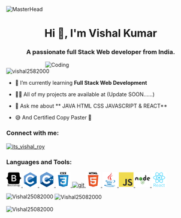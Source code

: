 ![MasterHead](https://www.google.com/url?sa=i&url=https%3A%2F%2Fwww.classicinformatics.com%2Fblog%2Fhow-to-hire-full-stack-developer&psig=AOvVaw1-2gLh-Hoxx3T9NxUuF9_H&ust=1708871775433000&source=images&cd=vfe&opi=89978449&ved=0CBMQjRxqFwoTCIDe3smZxIQDFQAAAAAdAAAAABAJ)
<h1 align="center">Hi 👋, I'm Vishal Kumar</h1>
<h3 align="center">A passionate full Stack Web developer from India.</h3>
<img align="right" alt="Coding" width="400" src="https://www.wingstechsolutions.com/wp-content/uploads/2022/03/full-stack-development.gif">

<p align="left"> <img src="https://komarev.com/ghpvc/?username=vishal2582000&label=Profile%20views&color=0e75b6&style=flat" alt="vishal2582000" /> </p>

- 🌱 I’m currently learning **Full Stack Web Development**

- 👨‍💻 All of my projects are available at (Update SOON......)

- 💬 Ask me about ** JAVA HTML CSS JAVASCRIPT & REACT**

- 😅 And Certified Copy Paster 🤣

<h3 align="left">Connect with me:</h3>
<p align="left">
<a href="https://instagram.com/its_vishal_roy" target="blank"><img align="center" src="https://raw.githubusercontent.com/rahuldkjain/github-profile-readme-generator/master/src/images/icons/Social/instagram.svg" alt="its_vishal_roy" height="30" width="40" /></a>
</p>

<h3 align="left">Languages and Tools:</h3>
<p align="left"> <a href="https://getbootstrap.com" target="_blank" rel="noreferrer"> <img src="https://raw.githubusercontent.com/devicons/devicon/master/icons/bootstrap/bootstrap-plain-wordmark.svg" alt="bootstrap" width="40" height="40"/> </a> <a href="https://www.cprogramming.com/" target="_blank" rel="noreferrer"> <img src="https://raw.githubusercontent.com/devicons/devicon/master/icons/c/c-original.svg" alt="c" width="40" height="40"/> </a> <a href="https://www.w3schools.com/cpp/" target="_blank" rel="noreferrer"> <img src="https://raw.githubusercontent.com/devicons/devicon/master/icons/cplusplus/cplusplus-original.svg" alt="cplusplus" width="40" height="40"/> </a> <a href="https://www.w3schools.com/css/" target="_blank" rel="noreferrer"> <img src="https://raw.githubusercontent.com/devicons/devicon/master/icons/css3/css3-original-wordmark.svg" alt="css3" width="40" height="40"/> </a> <a href="https://git-scm.com/" target="_blank" rel="noreferrer"> <img src="https://www.vectorlogo.zone/logos/git-scm/git-scm-icon.svg" alt="git" width="40" height="40"/> </a> <a href="https://www.w3.org/html/" target="_blank" rel="noreferrer"> <img src="https://raw.githubusercontent.com/devicons/devicon/master/icons/html5/html5-original-wordmark.svg" alt="html5" width="40" height="40"/> </a> <a href="https://www.java.com" target="_blank" rel="noreferrer"> <img src="https://raw.githubusercontent.com/devicons/devicon/master/icons/java/java-original.svg" alt="java" width="40" height="40"/> </a> <a href="https://developer.mozilla.org/en-US/docs/Web/JavaScript" target="_blank" rel="noreferrer"> <img src="https://raw.githubusercontent.com/devicons/devicon/master/icons/javascript/javascript-original.svg" alt="javascript" width="40" height="40"/> </a> <a href="https://nodejs.org" target="_blank" rel="noreferrer"> <img src="https://raw.githubusercontent.com/devicons/devicon/master/icons/nodejs/nodejs-original-wordmark.svg" alt="nodejs" width="40" height="40"/> </a> <a href="https://reactjs.org/" target="_blank" rel="noreferrer"> <img src="https://raw.githubusercontent.com/devicons/devicon/master/icons/react/react-original-wordmark.svg" alt="react" width="40" height="40"/> </a> </p>

<p><img align="left" src="https://github-readme-stats.vercel.app/api/top-langs?username=Vishal25082000&show_icons=true&locale=en&layout=compact" alt="Vishal25082000" /></p>

<p>&nbsp;<img align="center" src="https://github-readme-stats.vercel.app/api?username=Vishal25082000&show_icons=true&locale=en" alt="Vishal25082000" /></p>

<p><img align="center" src="https://github-readme-streak-stats.herokuapp.com/?user=Vishal25082000&" alt="Vishal25082000" /></p>

